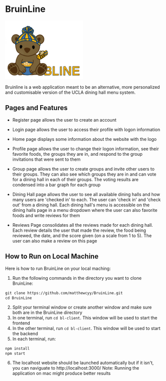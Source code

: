 # BruinLine
<img src="./bl-client/src/images/logo_name.png" width="250">

Bruinline is a web application meant to be an alternative, more personalized and customisable version of the UCLA dining hall menu system.

## Pages and Features

- Register page allows the user to create an account

- Login page allows the user to access their profile with logon information

- Home page displays some information about the website with the logo

- Profile page allows the user to change their logon information, see their favorite foods, the groups they are in, and respond to the group invitations that were sent to them

- Group page allows the user to create groups and invite other users to their groups. They can also see which groups they are in and can vote for a dining hall in each of their groups. The voting results are condensed into a bar graph for each group

- Dining Hall page allows the user to see all available dining halls and how many users are 'checked in' to each. The user can 'check in' and 'check out' from a dining hall. Each dining hall's menu is accessible on the dining halls page in a menu dropdown where the user can also favorite foods and write reviews for them

- Reviews Page consolidates all the reviews made for each dining hall. Each review details the user that made the review, the food being reviewed, the date, and the score given (on a scale from 1 to 5). The user can also make a review on this page


## How to Run on Local Machine

Here is how to run BruinLine on your local maching:

1. Run the following commands in the directory you want to clone BruinLine:
  ```
  git clone https://github.com/matthewcyy/BruinLine.git
  cd BruinLine
  ```
2. Split your terminal window or create another window and make sure both are in the BruinLine directory
3. In one terminal, run `cd bl-client`. This window will be used to start the frontend
4. In the other terminal, run `cd bl-client`. This window will be used to start the backend
5. In each terminal, run:
  ```
  npm install
  npm start
  ```
6. The localhost website should be launched automatically but if it isn't, you can naviguate to http://localhost:3000/
Note: Running the application on mac might produce better results
